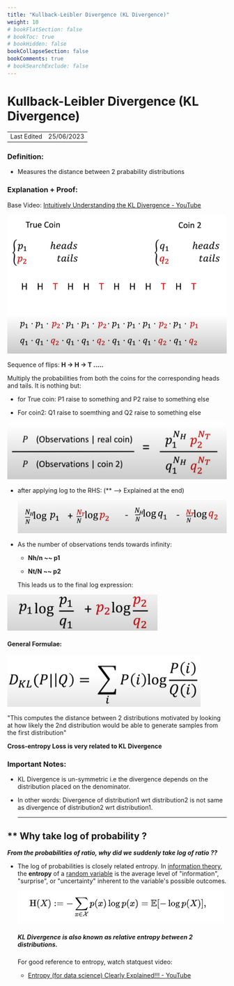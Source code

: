 ```yaml
---
title: "Kullback-Leibler Divergence (KL Divergence)"
weight: 10
# bookFlatSection: false
# bookToc: true
# bookHidden: false
bookCollapseSection: false
bookComments: true
# bookSearchExclude: false
---
```


# Kullback-Leibler Divergence (KL Divergence)

|             |            |
| ----------- | ---------- |
| Last Edited | 25/06/2023 |

### Definition:

- Measures the distance between 2 prabability distributions

### Explanation + Proof:

Base Video: [Intuitively Understanding the KL Divergence - YouTube](https://www.youtube.com/watch?v=SxGYPqCgJWM) 

![](kl-divergence/2023-06-25-13-09-22-image.png)

Sequence of flips: **H -> H -> T .....**

Multiply the probabilities from both the coins for the corresponding heads and tails. It is nothing but: 

- for True coin: P1 raise to something and P2 raise to something else

- For coin2: Q1 raise to soemthing and Q2 raise to something else

![](kl-divergence/2023-06-25-13-13-33-image.png)

- after applying log to the RHS: (** --> Explained at the end)
  
  ![](kl-divergence/2023-06-25-13-14-41-image.png)

- As the number of observations tends towards infinity: 
  
  - **Nh/n ~~ p1**
  
  - **Nt/N ~~ p2**
  
  This leads us to the final log expression: 

![](kl-divergence/2023-06-25-13-23-53-image.png)

#### General Formulae:

  ![](kl-divergence/37beef4003f8bc42829a3442f26431d7c02b70a4.png)

  "This computes the distance between 2 distributions motivated by looking at how likely the 2nd distribution would be able to generate samples from the first distribution"

  **Cross-entropy Loss is very related to KL Divergence**

### Important Notes:

- KL Divergence is un-symmetric i.e the divergence depends on the distribution placed on the denominator. 

- In other words: Divergence of distribution1 wrt distribution2 is not same as divergence of distribution2 wrt distribution1.  
  
   ---

## ** Why take log of probability ?

  ***From the probabilities of ratio, why did we suddenly take log of ratio ??***

- The log of probabilities is closely related entropy. In [information theory](https://en.wikipedia.org/wiki/Information_theory "Information theory"), the **entropy** of a [random variable](https://en.wikipedia.org/wiki/Random_variable "Random variable") is the average level of "information", "surprise", or "uncertainty" inherent to the variable's possible outcomes.
  
  ![](kl-divergence/2023-06-25-16-12-19-image.png)
  
  ##### KL Divergence is also known as relative entropy between 2 distributions.
  
  For good reference to entropy, watch statquest video: 
  
  - [Entropy (for data science) Clearly Explained!!! - YouTube](https://www.youtube.com/watch?v=YtebGVx-Fxw) 
